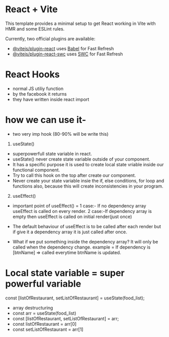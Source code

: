 # React + Vite

This template provides a minimal setup to get React working in Vite with HMR and some ESLint rules.

Currently, two official plugins are available:

- [@vitejs/plugin-react](https://github.com/vitejs/vite-plugin-react/blob/main/packages/plugin-react/README.md) uses [Babel](https://babeljs.io/) for Fast Refresh
- [@vitejs/plugin-react-swc](https://github.com/vitejs/vite-plugin-react-swc) uses [SWC](https://swc.rs/) for Fast Refresh


# React Hooks
- normal JS utiliy function
- by the facebook it returns
- they have written inside react import

# how we can use it-
- two very imp hook (80-90% will be write this)

1) useState()  

- superpowerfull state variable in react. 
- useState() never create state variable outside of your component.
- It has a specific purpose it is used to create local state vriable inside our functional component.
- Try to call this hook on the top after create our component.
- Never create your state variable insie the if, else conditions, for loop and functions also, because this will create inconsistencies in your program.

2) useEffect()

- important point of useEffect() =
1 case:- If no dependency array useEffect is called on every render.
2 case:-If dependency array is empty then useEffect is called on  initial render(just once) 

- The default behaviour of useEffect is to be called after each render but if give it a dependency array it is just called after once.
 - What if we put something inside the dependency array?
    It will only be called when the dependency change. 
    example = If dependency is [btnName] => called everytime btnName is updated.


# Local state variable = super powerful variable
const [listOfRestaurant, setListOfRestaurant] = useState(food_list);

- array destructuring
- const arr = useState(food_list)
- const [listOfRestaurant, setListOfRestaurant] = arr;
- const listOfRestaurant = arr[0]
- const setListOfRestaurant = arr[1]



